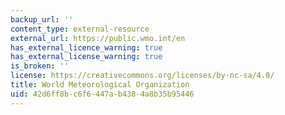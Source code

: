 ```yaml
---
backup_url: ''
content_type: external-resource
external_url: https://public.wmo.int/en
has_external_licence_warning: true
has_external_license_warning: true
is_broken: ''
license: https://creativecommons.org/licenses/by-nc-sa/4.0/
title: World Meteorological Organization
uid: 42d6ff8b-c6f6-447a-b438-4a8b35b95446
---
```

